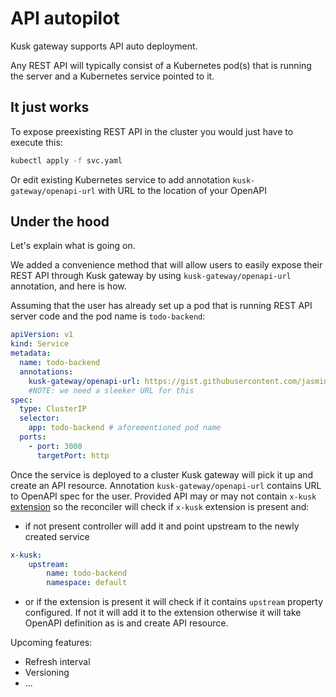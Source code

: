 # API autopilot

Kusk gateway supports API auto deployment. 

Any REST API will typically consist of a Kubernetes pod(s) that is running the server and a Kubernetes service pointed to it.

## It just works
To expose preexisting REST API in the cluster you would just have to execute this:

```sh
kubectl apply -f svc.yaml
```
Or edit existing Kubernetes service to add annotation `kusk-gateway/openapi-url` with URL to the location of your OpenAPI

## Under the hood

Let's explain what is going on.

We added a convenience method that will allow users to easily expose their REST API through Kusk gateway by using `kusk-gateway/openapi-url` annotation, and here is how.

Assuming that the user has already set up a pod that is running REST API server code and the pod name is `todo-backend`:

```yaml
apiVersion: v1
kind: Service
metadata:
  name: todo-backend
  annotations:
    kusk-gateway/openapi-url: https://gist.githubusercontent.com/jasmingacic/082849b29d0e06e5f018a66f4cd49ec3/raw/e91c94cc82e7591031399e0d8c563d28a62de460/openapi.yaml 
    #NOTE: we need a sleeker URL for this
spec:
  type: ClusterIP
  selector:
    app: todo-backend # aforementioned pod name
  ports:
    - port: 3000
      targetPort: http
```

Once the service is deployed to a cluster Kusk gateway will pick it up and create an API resource.
Annotation `kusk-gateway/openapi-url` contains URL to OpenAPI spec for the user. Provided API may or may not contain `x-kusk` [extension](extension.md) so the reconciler will check if `x-kusk` extension is present and:
   * if not present controller will add it and point upstream to the newly created service 
```yaml
x-kusk:
    upstream:
        name: todo-backend
        namespace: default
```
  * or if the extension is present it will check if it contains `upstream` property configured. If not it will add it to the extension otherwise it will take OpenAPI definition as is and create API resource. 


Upcoming features:
- Refresh interval
- Versioning
- ...

